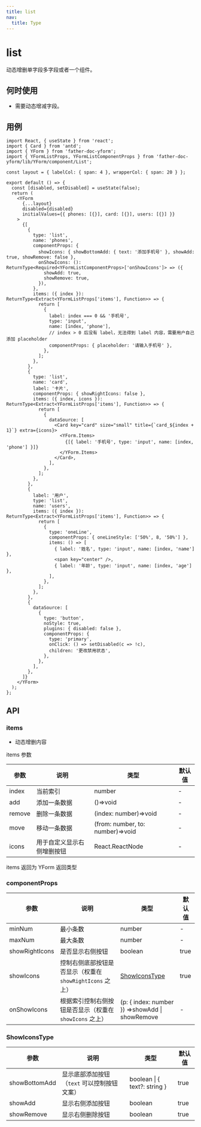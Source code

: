 ```yaml
---
title: list
nav:
  title: Type
---
```


# list

动态增删单字段多字段或者一个组件。

## 何时使用

- 需要动态增减字段。

## 用例

```tsx
import React, { useState } from 'react';
import { Card } from 'antd';
import { YForm } from 'father-doc-yform';
import { YFormListProps, YFormListComponentProps } from 'father-doc-yform/lib/YForm/component/List';

const layout = { labelCol: { span: 4 }, wrapperCol: { span: 20 } };

export default () => {
  const [disabled, setDisabled] = useState(false);
  return (
    <YForm
      {...layout}
      disabled={disabled}
      initialValues={{ phones: [{}], card: [{}], users: [{}] }}
    >
      {[
        {
          type: 'list',
          name: 'phones',
          componentProps: {
            showIcons: { showBottomAdd: { text: '添加手机号' }, showAdd: true, showRemove: false },
            onShowIcons: (): ReturnType<Required<YFormListComponentProps>['onShowIcons']> => ({
              showAdd: true,
              showRemove: true,
            }),
          },
          items: ({ index }): ReturnType<Extract<YFormListProps['items'], Function>> => {
            return [
              {
                label: index === 0 && '手机号',
                type: 'input',
                name: [index, 'phone'],
                // index > 0 后没有 label，无法得到 label 内容，需要用户自己添加 placeholder
                componentProps: { placeholder: '请输入手机号' },
              },
            ];
          },
        },
        {
          type: 'list',
          name: 'card',
          label: '卡片',
          componentProps: { showRightIcons: false },
          items: ({ index, icons }): ReturnType<Extract<YFormListProps['items'], Function>> => {
            return [
              {
                dataSource: [
                  <Card key="card" size="small" title={`card_${index + 1}`} extra={icons}>
                    <YForm.Items>
                      {[{ label: '手机号', type: 'input', name: [index, 'phone'] }]}
                    </YForm.Items>
                  </Card>,
                ],
              },
            ];
          },
        },
        {
          label: '用户',
          type: 'list',
          name: 'users',
          items: ({ index }): ReturnType<Extract<YFormListProps['items'], Function>> => {
            return [
              {
                type: 'oneLine',
                componentProps: { oneLineStyle: ['50%', 8, '50%'] },
                items: () => [
                  { label: '姓名', type: 'input', name: [index, 'name'] },
                  <span key="center" />,
                  { label: '年龄', type: 'input', name: [index, 'age'] },
                ],
              },
            ];
          },
        },
        {
          dataSource: [
            {
              type: 'button',
              noStyle: true,
              plugins: { disabled: false },
              componentProps: {
                type: 'primary',
                onClick: () => setDisabled(c => !c),
                children: '更改禁用状态',
              },
            },
          ],
        },
      ]}
    </YForm>
  );
};
```

## API

### items

- 动态增删内容

items 参数

| 参数   | 说明                       | 类型                             | 默认值 |
| ------ | -------------------------- | -------------------------------- | ------ |
| index  | 当前索引                   | number                           | -      |
| add    | 添加一条数据               | ()=>void                         | -      |
| remove | 删除一条数据               | (index: number)=>void            | -      |
| move   | 移动一条数据               | (from: number, to: number)=>void | -      |
| icons  | 用于自定义显示右侧增删按钮 | React.ReactNode                  | -      |

items 返回为 YForm 返回类型

### componentProps

| 参数 | 说明 | 类型 | 默认值 |
| --- | --- | --- | --- |
| minNum | 最小条数 | number | - |
| maxNum | 最大条数 | number | - |
| showRightIcons | 是否显示右侧按钮 | boolean | true |
| showIcons | 控制右侧底部按钮是否显示（权重在 `showRightIcons` 之上） | [ShowIconsType](#ShowIconsType) | true |
| onShowIcons | 根据索引控制右侧按钮是否显示（权重在 `showIcons` 之上） | (p: { index: number }) =>showAdd \| showRemove | - |

### ShowIconsType

| 参数 | 说明 | 类型 | 默认值 |
| --- | --- | --- | --- |
| showBottomAdd | 显示底部添加按钮（`text` 可以控制按钮文案） | boolean \| { text?: string } | true |
| showAdd | 显示右侧添加按钮 | boolean | true |
| showRemove | 显示右侧删除按钮 | boolean | true |
